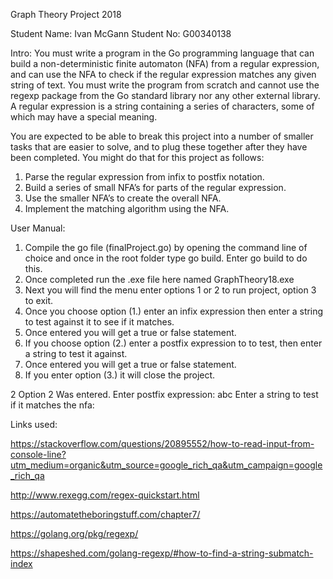 Graph Theory Project 2018

Student Name: Ivan McGann
Student No: G00340138

Intro: 
You must write a program in the Go programming language that can
build a non-deterministic finite automaton (NFA) from a regular expression,
and can use the NFA to check if the regular expression matches any given
string of text. You must write the program from scratch and cannot use the
regexp package from the Go standard library nor any other external library.
A regular expression is a string containing a series of characters, some
of which may have a special meaning. 

You are expected to be able to break this project into a number of smaller
tasks that are easier to solve, and to plug these together after they have been
completed. You might do that for this project as follows:
1. Parse the regular expression from infix to postfix notation.
2. Build a series of small NFA’s for parts of the regular expression.
3. Use the smaller NFA’s to create the overall NFA.
4. Implement the matching algorithm using the NFA.


User Manual:
1. Compile the go file (finalProject.go) by opening the command line of choice and once in the root folder type go build. Enter go build to do this.
2. Once completed run the .exe file here named GraphTheory18.exe 
3. Next you will find the menu enter options 1 or 2 to run project, option 3 to exit.
4. Once you choose option (1.) enter an infix expression then enter a string to test against it to see if it matches.
5. Once entered you will get a true or false statement. 
6. If you choose option (2.) enter a postfix expression to to test, then enter a string to test it against.
7. Once entered you will get a true or false statement.
8. If you enter option (3.) it will close the project.



2
Option 2 Was entered.
Enter postfix expression: abc
Enter a string to test if it matches the nfa:



Links used:

https://stackoverflow.com/questions/20895552/how-to-read-input-from-console-line?utm_medium=organic&utm_source=google_rich_qa&utm_campaign=google_rich_qa

http://www.rexegg.com/regex-quickstart.html

https://automatetheboringstuff.com/chapter7/

https://golang.org/pkg/regexp/

https://shapeshed.com/golang-regexp/#how-to-find-a-string-submatch-index